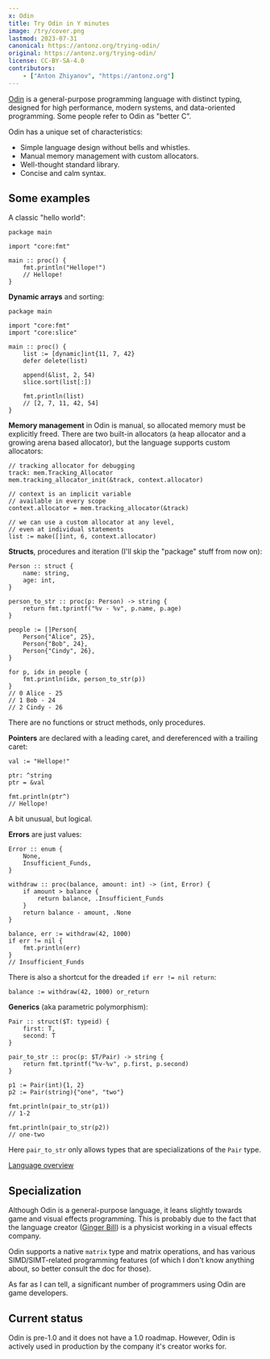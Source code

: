 ```yaml
---
x: Odin
title: Try Odin in Y minutes
image: /try/cover.png
lastmod: 2023-07-31
canonical: https://antonz.org/trying-odin/
original: https://antonz.org/trying-odin/
license: CC-BY-SA-4.0
contributors:
    - ["Anton Zhiyanov", "https://antonz.org"]
---
```


[Odin](https://odin-lang.org/) is a general-purpose programming language with distinct typing, designed for high performance, modern systems, and data-oriented programming. Some people refer to Odin as "better C".

Odin has a unique set of characteristics:

-   Simple language design without bells and whistles.
-   Manual memory management with custom allocators.
-   Well-thought standard library.
-   Concise and calm syntax.

## Some examples

A classic "hello world":

```odin
package main

import "core:fmt"

main :: proc() {
    fmt.println("Hellope!")
    // Hellope!
}
```

<codapi-snippet sandbox="odin" editor="basic">
</codapi-snippet>

**Dynamic arrays** and sorting:

```
package main

import "core:fmt"
import "core:slice"

main :: proc() {
    list := [dynamic]int{11, 7, 42}
    defer delete(list)

    append(&list, 2, 54)
    slice.sort(list[:])

    fmt.println(list)
    // [2, 7, 11, 42, 54]
}
```

<codapi-snippet sandbox="odin" editor="basic">
</codapi-snippet>

**Memory management** in Odin is manual, so allocated memory must be explicitly freed. There are two built-in allocators (a heap allocator and a growing arena based allocator), but the language supports custom allocators:

```odin
// tracking allocator for debugging
track: mem.Tracking_Allocator
mem.tracking_allocator_init(&track, context.allocator)

// context is an implicit variable
// available in every scope
context.allocator = mem.tracking_allocator(&track)

// we can use a custom allocator at any level,
// even at individual statements
list := make([]int, 6, context.allocator)
```

**Structs**, procedures and iteration (I'll skip the "package" stuff from now on):

```
Person :: struct {
    name: string,
    age: int,
}

person_to_str :: proc(p: Person) -> string {
    return fmt.tprintf("%v - %v", p.name, p.age)
}

people := []Person{
    Person{"Alice", 25},
    Person{"Bob", 24},
    Person{"Cindy", 26},
}

for p, idx in people {
    fmt.println(idx, person_to_str(p))
}
// 0 Alice - 25
// 1 Bob - 24
// 2 Cindy - 26
```

<codapi-snippet sandbox="odin" editor="basic" template="main.odin">
</codapi-snippet>

There are no functions or struct methods, only procedures.

**Pointers** are declared with a leading caret, and dereferenced with a trailing caret:

```odin
val := "Hellope!"

ptr: ^string
ptr = &val

fmt.println(ptr^)
// Hellope!
```

<codapi-snippet sandbox="odin" editor="basic" template="main.odin">
</codapi-snippet>

A bit unusual, but logical.

**Errors** are just values:

```odin
Error :: enum {
    None,
    Insufficient_Funds,
}

withdraw :: proc(balance, amount: int) -> (int, Error) {
    if amount > balance {
        return balance, .Insufficient_Funds
    }
    return balance - amount, .None
}

balance, err := withdraw(42, 1000)
if err != nil {
    fmt.println(err)
}
// Insufficient_Funds
```

<codapi-snippet sandbox="odin" editor="basic" template="main.odin">
</codapi-snippet>

There is also a shortcut for the dreaded `if err != nil return`:

```odin
balance := withdraw(42, 1000) or_return
```

**Generics** (aka parametric polymorphism):

```odin
Pair :: struct($T: typeid) {
    first: T,
    second: T
}

pair_to_str :: proc(p: $T/Pair) -> string {
    return fmt.tprintf("%v-%v", p.first, p.second)
}

p1 := Pair(int){1, 2}
p2 := Pair(string){"one", "two"}

fmt.println(pair_to_str(p1))
// 1-2

fmt.println(pair_to_str(p2))
// one-two
```

<codapi-snippet sandbox="odin" editor="basic" template="main.odin">
</codapi-snippet>

Here `pair_to_str` only allows types that are specializations of the `Pair` type.

[Language overview](https://odin-lang.org/docs/overview/)

## Specialization

Although Odin is a general-purpose language, it leans slightly towards game and visual effects programming. This is probably due to the fact that the language creator ([Ginger Bill](https://www.gingerbill.org/)) is a physicist working in a visual effects company.

Odin supports a native `matrix` type and matrix operations, and has various SIMD/SIMT-related programming features (of which I don't know anything about, so better consult the doc for those).

As far as I can tell, a significant number of programmers using Odin are game developers.

## Current status

Odin is pre-1.0 and it does not have a 1.0 roadmap. However, Odin is actively used in production by the company it's creator works for.
